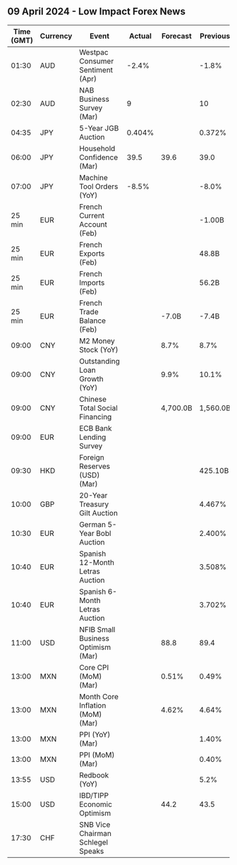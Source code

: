 ## 09 April 2024 - Low Impact Forex News

| Time (GMT) | Currency | Event | Actual | Forecast | Previous |
|------|----------|-------|--------|----------|----------|
| 01:30 | AUD | Westpac Consumer Sentiment (Apr) | -2.4% |  | -1.8% |
| 02:30 | AUD | NAB Business Survey (Mar) | 9 |  | 10 |
| 04:35 | JPY | 5-Year JGB Auction | 0.404% |  | 0.372% |
| 06:00 | JPY | Household Confidence (Mar) | 39.5 | 39.6 | 39.0 |
| 07:00 | JPY | Machine Tool Orders (YoY) | -8.5% |  | -8.0% |
| 25 min | EUR | French Current Account (Feb) |  |  | -1.00B |
| 25 min | EUR | French Exports (Feb) |  |  | 48.8B |
| 25 min | EUR | French Imports (Feb) |  |  | 56.2B |
| 25 min | EUR | French Trade Balance (Feb) |  | -7.0B | -7.4B |
| 09:00 | CNY | M2 Money Stock (YoY) |  | 8.7% | 8.7% |
| 09:00 | CNY | Outstanding Loan Growth (YoY) |  | 9.9% | 10.1% |
| 09:00 | CNY | Chinese Total Social Financing |  | 4,700.0B | 1,560.0B |
| 09:00 | EUR | ECB Bank Lending Survey |  |  |  |
| 09:30 | HKD | Foreign Reserves (USD) (Mar) |  |  | 425.10B |
| 10:00 | GBP | 20-Year Treasury Gilt Auction |  |  | 4.467% |
| 10:30 | EUR | German 5-Year Bobl Auction |  |  | 2.400% |
| 10:40 | EUR | Spanish 12-Month Letras Auction |  |  | 3.508% |
| 10:40 | EUR | Spanish 6-Month Letras Auction |  |  | 3.702% |
| 11:00 | USD | NFIB Small Business Optimism (Mar) |  | 88.8 | 89.4 |
| 13:00 | MXN | Core CPI (MoM) (Mar) |  | 0.51% | 0.49% |
| 13:00 | MXN | Month Core Inflation (MoM) (Mar) |  | 4.62% | 4.64% |
| 13:00 | MXN | PPI (YoY) (Mar) |  |  | 1.40% |
| 13:00 | MXN | PPI (MoM) (Mar) |  |  | 0.40% |
| 13:55 | USD | Redbook (YoY) |  |  | 5.2% |
| 15:00 | USD | IBD/TIPP Economic Optimism |  | 44.2 | 43.5 |
| 17:30 | CHF | SNB Vice Chairman Schlegel Speaks |  |  |  |
